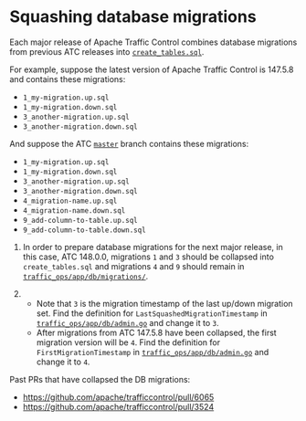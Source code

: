 <!--
Licensed to the Apache Software Foundation (ASF) under one
or more contributor license agreements.  See the NOTICE file
distributed with this work for additional information
regarding copyright ownership.  The ASF licenses this file
to you under the Apache License, Version 2.0 (the
"License"); you may not use this file except in compliance
with the License.  You may obtain a copy of the License at

    http://www.apache.org/licenses/LICENSE-2.0

Unless required by applicable law or agreed to in writing,
software distributed under the License is distributed on an
"AS IS" BASIS, WITHOUT WARRANTIES OR CONDITIONS OF ANY
KIND, either express or implied.  See the License for the
specific language governing permissions and limitations
under the License.
-->

# Squashing database migrations

Each major release of Apache Traffic Control combines database migrations from previous ATC releases into [`create_tables.sql`](https://github.com/apache/trafficcontrol/blob/master/traffic_ops/app/db/create_tables.sql).

For example, suppose the latest version of Apache Traffic Control is 147.5.8 and contains these migrations:
* `1_my-migration.up.sql`
* `1_my-migration.down.sql`
* `3_another-migration.up.sql`
* `3_another-migration.down.sql`

And suppose the ATC [`master`](https://github.com/apache/trafficcontrol/commits/master) branch contains these migrations:
* `1_my-migration.up.sql`
* `1_my-migration.down.sql`
* `3_another-migration.up.sql`
* `3_another-migration.down.sql`
* `4_migration-name.up.sql`
* `4_migration-name.down.sql`
* `9_add-column-to-table.up.sql`
* `9_add-column-to-table.down.sql`

1. In order to prepare database migrations for the next major release, in this case, ATC 148.0.0, migrations `1` and `3` should be collapsed into `create_tables.sql` and migrations `4` and `9` should remain in [`traffic_ops/app/db/migrations/`](https://github.com/apache/trafficcontrol/tree/master/traffic_ops/app/db/migrations/).

2. * Note that `3` is the migration timestamp of the last up/down migration set. Find the definition for `LastSquashedMigrationTimestamp` in [`traffic_ops/app/db/admin.go`](https://github.com/apache/trafficcontrol/blob/master/traffic_ops/app/db/admin.go) and change it to `3`.
   * After migrations from ATC 147.5.8 have been collapsed, the first migration version will be `4`. Find the definition for `FirstMigrationTimestamp` in [`traffic_ops/app/db/admin.go`](https://github.com/apache/trafficcontrol/blob/master/traffic_ops/app/db/admin.go) and change it to `4`.

Past PRs that have collapsed the DB migrations:
- https://github.com/apache/trafficcontrol/pull/6065
- https://github.com/apache/trafficcontrol/pull/3524
